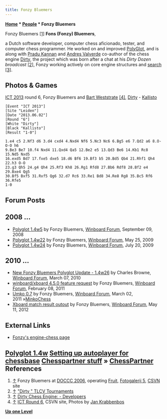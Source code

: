 ```yaml
---
title: Fonzy Bluemers
---
```

**[Home](Home "Home") * [People](People "People") * Fonzy Bluemers**

[](File:FonzyBluemers2006.jpg) Fonzy Bluemers <a id="cite-note-1" href="#cite-ref-1">[1]</a>
**Fons (Fonzy) Bluemers**,

a Dutch software developer, computer chess aficionado, tester, and computer chess programmer. He worked on and improved [PolyGlot](PolyGlot "PolyGlot"), and is along with [Pradu Kannan](Pradu_Kannan "Pradu Kannan") and [Andres Valverde](Andres_Valverde "Andres Valverde") co-author of the chess engine [Dirty](Dirty "Dirty"), the project which was born after a chat at his *Dirty Dozen broadcast* <a id="cite-note-2" href="#cite-ref-2">[2]</a>, Fonzy working actively on core engine structures and [search](Search "Search") <a id="cite-note-3" href="#cite-ref-3">[3]</a>.

## Photos & Games

[](https://www.csvn.nl/index.php/nieuws/51-toernooien/588-ict-round-6)
[ICT 2013](ICT_2013 "ICT 2013") round 6, Fonzy Bluemers and [Bart Weststrate](Bart_Weststrate "Bart Weststrate") <a id="cite-note-4" href="#cite-ref-4">[4]</a>, [Dirty](Dirty "Dirty") - [Kallisto](Kallisto "Kallisto")

```
[Event "ICT 2013"]
[Site "Leiden"]
[Date "2013.06.02"]
[Round "6"]
[White "Dirty"]
[Black "Kallisto"]
[Result "1-0"]

1.e4 c5 2.Nf3 d6 3.d4 cxd4 4.Nxd4 Nf6 5.Nc3 Nc6 6.Bg5 e6 7.Qd2 a6 8.O-O-O h6
9.Be3 Be7 10.f4 Nxd4 11.Qxd4 Qa5 12.Be2 e5 13.Qd3 Be6 14.Kb1 Rc8 15.Nd5 Nxd5 
16.exd5 Bd7 17.fxe5 dxe5 18.d6 Bf6 19.Bf3 b5 20.Bd5 Qb4 21.Rhf1 Qh4 22.h3 O-O 
23.g3 Qh5 24.g4 Qh4 25.Rf3 Kh8 26.Rg1 Rfd8 27.Bb6 Rdf8 28.Bf2 e4 29.Bxe4 Qg5 
30.Bf5 Bxf5 31.Rxf5 Qg6 32.d7 Rc6 33.Re1 Bd8 34.Re8 Rg8 35.Bc5 Rf6 36.Rfe5 
1-0

```

## Forum Posts

## 2008 ...

- [Polyglot 1.4w5](http://www.open-aurec.com/wbforum/viewtopic.php?f=2&t=49478) by Fonzy Bluemers, [Winboard Forum](Computer_Chess_Forums "Computer Chess Forums"), September 09, 2008
- [Polyglot 1.4w22](http://www.open-aurec.com/wbforum/viewtopic.php?f=2&t=50175) by Fonzy Bluemers, [Winboard Forum](Computer_Chess_Forums "Computer Chess Forums"), May 25, 2009
- [Polyglot 1.4w24](http://www.open-aurec.com/wbforum/viewtopic.php?f=2&t=50277&p=190629#p190421) by Fonzy Bluemers, [Winboard Forum](Computer_Chess_Forums "Computer Chess Forums"), July 20, 2009

## 2010 ...

- [New Fonzy Bluemers Polyglot Update - 1.4w26](http://www.open-aurec.com/wbforum/viewtopic.php?f=2&t=50849) by Charles Browne, [Winboard Forum](Computer_Chess_Forums "Computer Chess Forums"), March 07, 2010
- [winboard/xboard 4.5.0 feature request](http://www.open-aurec.com/wbforum/viewtopic.php?f=19&t=51532) by Fonzy Bluemers, [Winboard Forum](Computer_Chess_Forums "Computer Chess Forums"), February 08, 2011
- [Umko 0.7](http://www.open-aurec.com/wbforum/viewtopic.php?f=2&t=50830) by Fonzy Bluemers, [Winboard Forum](Computer_Chess_Forums "Computer Chess Forums"), March 02, 2011 »[MinkoChess](MinkoChess "MinkoChess")
- [Xboard match result outout](http://www.open-aurec.com/wbforum/viewtopic.php?f=19&t=52375) by Fonzy Bluemers, [Winboard Forum](Computer_Chess_Forums "Computer Chess Forums"), May 11, 2012

## External Links

- [Fonzy's engine-chess page](http://www.geenvis.net/)

## [Polyglot 1.4w](http://www.geenvis.net/pg.html) [Setting up autoplayer for chessbase](http://www.geenvis.net/autoplayer/autoplayer.html) [Chesspartner stuff](http://www.geenvis.net/cplay.html) » [ChessPartner](ChessPartner "ChessPartner") References

1. <a id="cite-ref-1" href="#cite-note-1">↑</a> Fonzy Bluemers at [DOCCC 2006](DOCCC_2006 "DOCCC 2006"), operating [Fruit](Fruit "Fruit"), [Fotogalerij 5](http://www.csvn.nl/index.php?option=com_content&view=article&id=428%3Afotogalerij-5&catid=54%3Afotogalerij&Itemid=61&lang=en), [CSVN](CSVN "CSVN") site
1. <a id="cite-ref-2" href="#cite-note-2">↑</a> ["Dirty " TLCV Tournaments](http://www.geenvis.net/tlcv.html)
1. <a id="cite-ref-3" href="#cite-note-3">↑</a> [Dirty Chess Engine: - Developers](http://www.dirtychess.com/developers.php)
1. <a id="cite-ref-4" href="#cite-note-4">↑</a> [ICT Round 6](https://www.csvn.nl/index.php/nieuws/51-toernooien/588-ict-round-6), CSVN site, Photos by [Jan Krabbenbos](Jan_Krabbenbos "Jan Krabbenbos")

**[Up one Level](People "People")**


